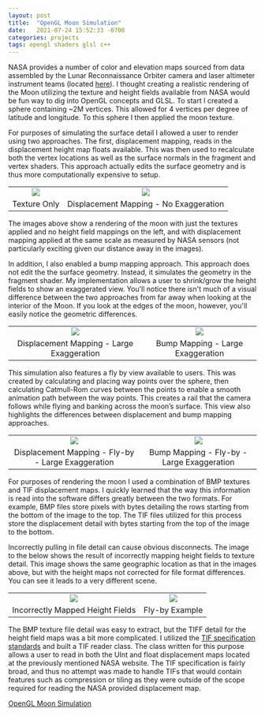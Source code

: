 ```yaml
---
layout: post
title:  "OpenGL Moon Simulation"
date:   2021-07-24 15:52:33 -0700
categories: projects
tags: opengl shaders glsl c++
---
```


NASA provides a number of color and elevation maps sourced from data assembled by the Lunar Reconnaissance Orbiter camera and laser altimeter instrument teams (located [here](https://svs.gsfc.nasa.gov/4720)). I thought creating a realistic rendering of the Moon utilizing the texture and height fields available from NASA would be fun way to dig into OpenGL concepts and GLSL.  To start I created a sphere containing ~2M vertices.  This allowed for 4 vertices per degree of latitude and longitude.  To this sphere I then applied the moon texture.

For purposes of simulating the surface detail I allowed a user to render using two approaches.  The first, displacement mapping, reads in the displacement height map floats available.  This was then used to recalculate both the vertex locations as well as the surface normals in the fragment and vertex shaders.  This approach actually edits the surface geometry and is thus more computationally expensive to setup.

<table style="text-align:center;">
<tbody>
<tr>
<td><img style="max-width:275px;" src="/assets/images/2021-07-24-moonsimulation/textureonly.jpg" /></td>
<td><img style="max-width:275px;" src="/assets/images/2021-07-24-moonsimulation/displacementmapping-noex.jpg" /></td>
</tr>
<tr>
<td>Texture Only</td>
<td>Displacement Mapping - No Exaggeration</td>
</tr>
</tbody>
</table>

The images above show a rendering of the moon with just the textures applied and no height field mappings on the left, and with displacement mapping applied at the same scale as measured by NASA sensors (not particularly exciting given our distance away in the images).

In addition, I also enabled a bump mapping approach.  This approach does not edit the the surface geometry.  Instead, it simulates the geometry in the fragment shader.  My implementation allows a user to shrink/grow the height fields to show an exaggerated view.  You'll notice there isn't much of a visual difference between the two approaches from far away when looking at the interior of the Moon.  If you look at the edges of the moon, however, you'll easily notice the geometric differences.

<table style="text-align:center;">
<tbody>
<tr>
<td><img style="max-width:275px;" src="/assets/images/2021-07-24-moonsimulation/displacementmapping-largeex.jpg" /></td>
<td><img style="max-width:275px;" src="/assets/images/2021-07-24-moonsimulation/bumpmapping-largeex.jpg" /></td>
</tr>
<tr>
<td>Displacement Mapping - Large Exaggeration</td>
<td>Bump Mapping - Large Exaggeration</td>
</tr>
</tbody>
</table>

This simulation also features a fly by view available to users.  This was created by calculating and placing way points over the sphere, then calculating Catmull-Rom curves between the points to enable a smooth animation path between the way points.  This creates a rail that the camera follows while flying and banking across the moon’s surface.  This view also highlights the differences between displacement and bump mapping approaches.

<table style="text-align:center;">
<tbody>
<tr>
<td><img style="max-width:275px;" src="/assets/images/2021-07-24-moonsimulation/flyby-dm-largeex.jpg" /></td>
<td><img style="max-width:275px;" src="/assets/images/2021-07-24-moonsimulation/flyby-bm-largeex.jpg" /></td>
</tr>
<tr>
<td>Displacement Mapping - Fly-by - Large Exaggeration</td>
<td>Bump Mapping - Fly-by - Large Exaggeration</td>
</tr>
</tbody>
</table>

For purposes of rendering the moon I used a combination of BMP textures and TIF displacement maps.  I quickly learned that the way this information is read into the software differs greatly between the two formats.  For example, BMP files store pixels with bytes detailing the rows starting from the bottom of the image to the top.  The TIF files utilized for this process store the displacement detail with bytes starting from the top of the image to the bottom.

Incorrectly pulling in file detail can cause obvious disconnects.  The image to the below shows the result of incorrectly mapping height fields to texture detail.  This image shows the same geographic location as that in the images above, but with the height maps not corrected for file format differences.  You can see it leads to a very different scene.

<table style="text-align:center;">
<tbody>
<tr>
<td><img style="max-width:275px;" src="/assets/images/2021-07-24-moonsimulation/incorrectheightfields.jpg" /></td>
<td><img style="max-width:275px;" src="/assets/images/2021-07-24-moonsimulation/flyby-path.jpg" /></td>
</tr>
<tr>
<td>Incorrectly Mapped Height Fields</td>
<td>Fly-by Example</td>
</tr>
</tbody>
</table>

The BMP texture file detail was easy to extract, but the TIFF detail for the height field maps was a bit more complicated.  I utilized the [TIF specification standards](https://www.adobe.io/content/dam/udp/en/open/standards/tiff/TIFF6.pdf) and built a TIF reader class.  The class written for this purpose allows a user to read in both the UInt and float displacement maps located at the previously mentioned NASA website.  The TIF specification is fairly broad, and thus no attempt was made to handle TIFs that would contain features such as compression or tiling as they were outside of the scope required for reading the NASA provided displacement map.

[OpenGL Moon Simulation](https://github.com/ericcolvinmorgan/MoonSimulation)
